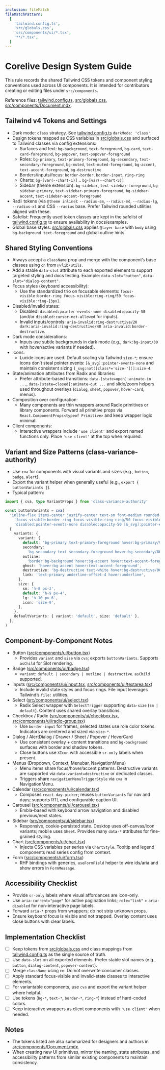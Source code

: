 ```yaml
---
inclusion: fileMatch
fileMatchPattern:
  [
    'tailwind.config.ts',
    'src/globals.css',
    'src/components/ui/*.tsx',
    '**/*.tsx',
  ]
---
```


# Corelive Design System Guide

This rule records the shared Tailwind CSS tokens and component styling conventions used across UI components. It is intended for contributors creating or editing files under `src/components`.

Reference files: [tailwind.config.ts](mdc:tailwind.config.ts), [src/globals.css](mdc:src/globals.css), [src/components/Document.mdx](mdc:src/components/Document.mdx).

## Tailwind v4 Tokens and Settings

- Dark mode: `class` strategy. See [tailwind.config.ts](mdc:tailwind.config.ts) `darkMode: 'class'`.
- Design tokens mapped as CSS variables in [src/globals.css](mdc:src/globals.css) and surfaced to Tailwind classes via config extensions:
  - Surfaces and text: `bg-background`, `text-foreground`, `bg-card`, `text-card-foreground`, `bg-popover`, `text-popover-foreground`
  - Roles: `bg-primary`, `text-primary-foreground`, `bg-secondary`, `text-secondary-foreground`, `bg-muted`, `text-muted-foreground`, `bg-accent`, `text-accent-foreground`, `bg-destructive`
  - Borders/inputs/focus: `border-border`, `border-input`, `ring-ring`
  - Charts: `bg-[var(--chart-1)]` .. `bg-[var(--chart-5)]`
  - Sidebar (theme extension): `bg-sidebar`, `text-sidebar-foreground`, `bg-sidebar-primary`, `text-sidebar-primary-foreground`, `bg-sidebar-accent`, `text-sidebar-accent-foreground`
- Radii tokens (via `@theme inline`): `--radius-sm`, `--radius-md`, `--radius-lg`, `--radius-xl` and CSS `--radius` base. Prefer Tailwind rounded utilities aligned with these.
- Safelist: Frequently used token classes are kept in the safelist of [tailwind.config.ts](mdc:tailwind.config.ts) to ensure availability in docs/examples.
- Global base styles: [src/globals.css](mdc:src/globals.css) applies `@layer base` with `body` using `bg-background text-foreground` and global outline hints.

## Shared Styling Conventions

- Always accept a `className` prop and merge with the component’s base classes using `cn` from `@/lib/utils`.
- Add a stable `data-slot` attribute to each exported element to support targeted styling and docs testing. Example: `data-slot="button"`, `data-slot="dialog-content"`.
- Focus styles (keyboard accessibility):
  - Use the standardized trio on focusable elements: `focus-visible:border-ring focus-visible:ring-ring/50 focus-visible:ring-[3px]`.
- Disabled/Invalid states:
  - Disabled: `disabled:pointer-events-none disabled:opacity-50` (and/or `disabled:cursor-not-allowed` for inputs).
  - Invalid inputs/controls: `aria-invalid:ring-destructive/20 dark:aria-invalid:ring-destructive/40 aria-invalid:border-destructive`.
- Dark mode considerations:
  - Inputs use subtle backgrounds in dark mode (e.g., `dark:bg-input/30` with hover/active variants if needed).
- Icons:
  - Lucide icons are used. Default scaling via Tailwind `size-*`; ensure icons don’t steal pointer events: `[&_svg]:pointer-events-none` and maintain consistent sizing `[_svg:not([class*='size-'])]:size-4`.
- State/animation attributes from Radix and libraries:
  - Prefer attribute-based transitions: `data-[state=open]:animate-in ...`, `data-[state=closed]:animate-out ...` and slide/zoom helpers used throughout overlays (`dialog`, `sheet`, `popover`, `hover-card`, menus).
- Composition over configuration:
  - Many components are thin wrappers around Radix primitives or library components. Forward all primitive props via `React.ComponentProps<typeof Primitive>` and keep wrapper logic minimal.
- Client components:
  - Interactive wrappers include `'use client'` and export named functions only. Place `'use client'` at the top when required.

## Variant and Size Patterns (class-variance-authority)

- Use `cva` for components with visual variants and sizes (e.g., `button`, `badge`, `alert`).
- Export the variant helper when generally useful (e.g., `export { buttonVariants }`).
- Typical pattern:

```ts
import { cva, type VariantProps } from 'class-variance-authority'

const buttonVariants = cva(
  'inline-flex items-center justify-center text-sm font-medium rounded-md transition-all outline-none ' +
    'focus-visible:border-ring focus-visible:ring-ring/50 focus-visible:ring-[3px] ' +
    'disabled:pointer-events-none disabled:opacity-50 [&_svg]:pointer-events-none [&_svg]:shrink-0',
  {
    variants: {
      variant: {
        default: 'bg-primary text-primary-foreground hover:bg-primary/90',
        secondary:
          'bg-secondary text-secondary-foreground hover:bg-secondary/80',
        outline:
          'border bg-background hover:bg-accent hover:text-accent-foreground',
        ghost: 'hover:bg-accent hover:text-accent-foreground',
        destructive: 'bg-destructive text-white hover:bg-destructive/90',
        link: 'text-primary underline-offset-4 hover:underline',
      },
      size: {
        sm: 'h-8 px-3',
        default: 'h-9 px-4',
        lg: 'h-10 px-6',
        icon: 'size-9',
      },
    },
    defaultVariants: { variant: 'default', size: 'default' },
  },
)
```

## Component-by-Component Notes

- Button ([src/components/ui/button.tsx](mdc:src/components/ui/button.tsx))
  - Provides `variant` and `size` via `cva`; exports `buttonVariants`. Supports `asChild` for Slot rendering.
- Badge ([src/components/ui/badge.tsx](mdc:src/components/ui/badge.tsx))
  - `variant`: `default | secondary | outline | destructive`. `asChild` supported.
- Inputs ([src/components/ui/input.tsx](mdc:src/components/ui/input.tsx), [src/components/ui/textarea.tsx](mdc:src/components/ui/textarea.tsx))
  - Include invalid state styles and focus rings. File input leverages Tailwind’s `file:` utilities.
- Select ([src/components/ui/select.tsx](mdc:src/components/ui/select.tsx))
  - Radix Select wrapper with `SelectTrigger` supporting `data-size` (`sm | default`). Content uses shared overlay transitions.
- Checkbox / Radio ([src/components/ui/checkbox.tsx](mdc:src/components/ui/checkbox.tsx), [src/components/ui/radio-group.tsx](mdc:src/components/ui/radio-group.tsx))
  - Use `border-input` for frames, selected states use role color tokens. Indicators are centered and sized via `size-*`.
- Dialog / AlertDialog / Drawer / Sheet / Popover / HoverCard
  - Use consistent overlay + content transitions and `bg-background` surfaces with border and shadow tokens.
  - Close buttons use `XIcon` with accessible `sr-only` labels when present.
- Menus (Dropdown, Context, Menubar, NavigationMenu)
  - Menu items share focus/hover/accent patterns. Destructive variants are supported via `data-variant=destructive` or dedicated classes.
  - Triggers share `navigationMenuTriggerStyle` via `cva` in NavigationMenu.
- Calendar ([src/components/ui/calendar.tsx](mdc:src/components/ui/calendar.tsx))
  - Composes `react-day-picker`; reuses `buttonVariants` for nav and days; supports RTL and configurable caption UI.
- Carousel ([src/components/ui/carousel.tsx](mdc:src/components/ui/carousel.tsx))
  - Embla-based with keyboard arrow navigation and disabled previous/next states.
- Sidebar ([src/components/ui/sidebar.tsx](mdc:src/components/ui/sidebar.tsx))
  - Responsive, cookie-persisted state. Desktop uses off-canvas/icon variants; mobile uses `Sheet`. Provides many `data-*` attributes for fine-grained styling.
- Chart ([src/components/ui/chart.tsx](mdc:src/components/ui/chart.tsx))
  - Injects CSS variables per series via `ChartStyle`. Tooltip and legend components read series config from context.
- Form ([src/components/ui/form.tsx](mdc:src/components/ui/form.tsx))
  - RHF bindings with generics, `useFormField` helper to wire ids/aria and show errors in `FormMessage`.

## Accessibility Checklist

- Provide `sr-only` labels where visual affordances are icon-only.
- Use `aria-current="page"` for active pagination links; `role="link"` + `aria-disabled` for non-interactive page labels.
- Forward `aria-*` props from wrappers; do not strip unknown props.
- Ensure keyboard focus is visible and not trapped. Overlay content uses close buttons with clear labels.

## Implementation Checklist

- [ ] Keep tokens from [src/globals.css](mdc:src/globals.css) and class mappings from [tailwind.config.ts](mdc:tailwind.config.ts) as the single source of truth.
- [ ] Use `data-slot` on all exported elements. Prefer stable slot names (e.g., `button`, `dialog-content`, `popover-content`).
- [ ] Merge `className` using `cn`. Do not overwrite consumer classes.
- [ ] Apply standard focus-visible and invalid-state classes to interactive elements.
- [ ] For variantable components, use `cva` and export the variant helper where helpful.
- [ ] Use tokens (`bg-*`, `text-*`, `border-*`, `ring-*`) instead of hard-coded colors.
- [ ] Keep interactive wrappers as client components with `'use client'` when needed.

## Notes

- The tokens listed are also summarized for designers and authors in [src/components/Document.mdx](mdc:src/components/Document.mdx).
- When creating new UI primitives, mirror the naming, state attributes, and accessibility patterns from similar existing components to maintain consistency.
